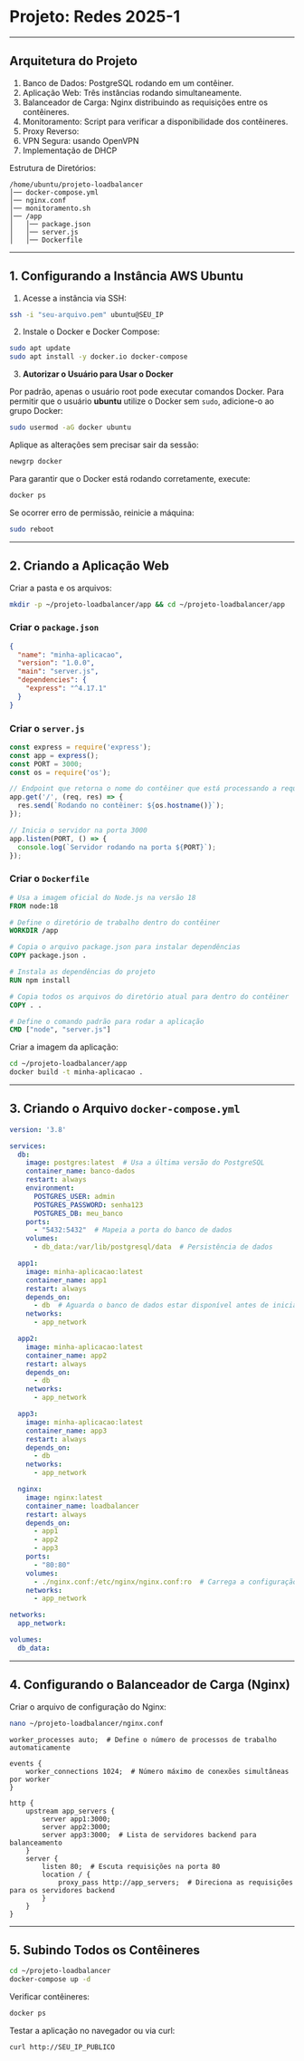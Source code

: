 # Projeto: Redes 2025-1

---

## Arquitetura do Projeto

1. Banco de Dados: PostgreSQL rodando em um contêiner.
2. Aplicação Web: Três instâncias rodando simultaneamente.
3. Balanceador de Carga: Nginx distribuindo as requisições entre os contêineres.
4. Monitoramento: Script para verificar a disponibilidade dos contêineres.
5. Proxy Reverso: 
6. VPN Segura: usando OpenVPN
7. Implementação de DHCP

Estrutura de Diretórios:

```
/home/ubuntu/projeto-loadbalancer
│── docker-compose.yml
│── nginx.conf
│── monitoramento.sh
│── /app
│   │── package.json
│   │── server.js
│   │── Dockerfile
```

---

## 1. Configurando a Instância AWS Ubuntu

1. Acesse a instância via SSH:

```sh
ssh -i "seu-arquivo.pem" ubuntu@SEU_IP
```

2. Instale o Docker e Docker Compose:

```sh
sudo apt update
sudo apt install -y docker.io docker-compose
```

3. **Autorizar o Usuário para Usar o Docker**

Por padrão, apenas o usuário root pode executar comandos Docker. Para permitir que o usuário **ubuntu** utilize o Docker sem `sudo`, adicione-o ao grupo Docker:

```sh
sudo usermod -aG docker ubuntu
```

Aplique as alterações sem precisar sair da sessão:

```sh
newgrp docker
```

Para garantir que o Docker está rodando corretamente, execute:

```sh
docker ps
```

Se ocorrer erro de permissão, reinicie a máquina:

```sh
sudo reboot
```

---

## 2. Criando a Aplicação Web

Criar a pasta e os arquivos:

```sh
mkdir -p ~/projeto-loadbalancer/app && cd ~/projeto-loadbalancer/app
```

### Criar o `package.json`

```json
{
  "name": "minha-aplicacao",
  "version": "1.0.0",
  "main": "server.js",
  "dependencies": {
    "express": "^4.17.1"
  }
}
```

### Criar o `server.js`

```js
const express = require('express');
const app = express();
const PORT = 3000;
const os = require('os');

// Endpoint que retorna o nome do contêiner que está processando a requisição
app.get('/', (req, res) => {
  res.send(`Rodando no contêiner: ${os.hostname()}`);
});

// Inicia o servidor na porta 3000
app.listen(PORT, () => {
  console.log(`Servidor rodando na porta ${PORT}`);
});
```

### Criar o `Dockerfile`

```dockerfile
# Usa a imagem oficial do Node.js na versão 18
FROM node:18

# Define o diretório de trabalho dentro do contêiner
WORKDIR /app

# Copia o arquivo package.json para instalar dependências
COPY package.json .

# Instala as dependências do projeto
RUN npm install

# Copia todos os arquivos do diretório atual para dentro do contêiner
COPY . .

# Define o comando padrão para rodar a aplicação
CMD ["node", "server.js"]
```

Criar a imagem da aplicação:

```sh
cd ~/projeto-loadbalancer/app
docker build -t minha-aplicacao .
```

---

## 3. Criando o Arquivo `docker-compose.yml`

```yaml
version: '3.8'

services:
  db:
    image: postgres:latest  # Usa a última versão do PostgreSQL
    container_name: banco-dados
    restart: always
    environment:
      POSTGRES_USER: admin
      POSTGRES_PASSWORD: senha123
      POSTGRES_DB: meu_banco
    ports:
      - "5432:5432"  # Mapeia a porta do banco de dados
    volumes:
      - db_data:/var/lib/postgresql/data  # Persistência de dados

  app1:
    image: minha-aplicacao:latest
    container_name: app1
    restart: always
    depends_on:
      - db  # Aguarda o banco de dados estar disponível antes de iniciar
    networks:
      - app_network

  app2:
    image: minha-aplicacao:latest
    container_name: app2
    restart: always
    depends_on:
      - db
    networks:
      - app_network

  app3:
    image: minha-aplicacao:latest
    container_name: app3
    restart: always
    depends_on:
      - db
    networks:
      - app_network

  nginx:
    image: nginx:latest
    container_name: loadbalancer
    restart: always
    depends_on:
      - app1
      - app2
      - app3
    ports:
      - "80:80"
    volumes:
      - ./nginx.conf:/etc/nginx/nginx.conf:ro  # Carrega a configuração do Nginx
    networks:
      - app_network

networks:
  app_network:

volumes:
  db_data:
```

---

## 4. Configurando o Balanceador de Carga (Nginx)

Criar o arquivo de configuração do Nginx:

```sh
nano ~/projeto-loadbalancer/nginx.conf
```

```nginx
worker_processes auto;  # Define o número de processos de trabalho automaticamente

events {
    worker_connections 1024;  # Número máximo de conexões simultâneas por worker
}

http {
    upstream app_servers {
        server app1:3000;
        server app2:3000;
        server app3:3000;  # Lista de servidores backend para balanceamento
    }
    server {
        listen 80;  # Escuta requisições na porta 80
        location / {
            proxy_pass http://app_servers;  # Direciona as requisições para os servidores backend
        }
    }
}
```

---

## 5. Subindo Todos os Contêineres

```sh
cd ~/projeto-loadbalancer
docker-compose up -d
```

Verificar contêineres:

```sh
docker ps
```

Testar a aplicação no navegador ou via curl:

```sh
curl http://SEU_IP_PUBLICO
```

